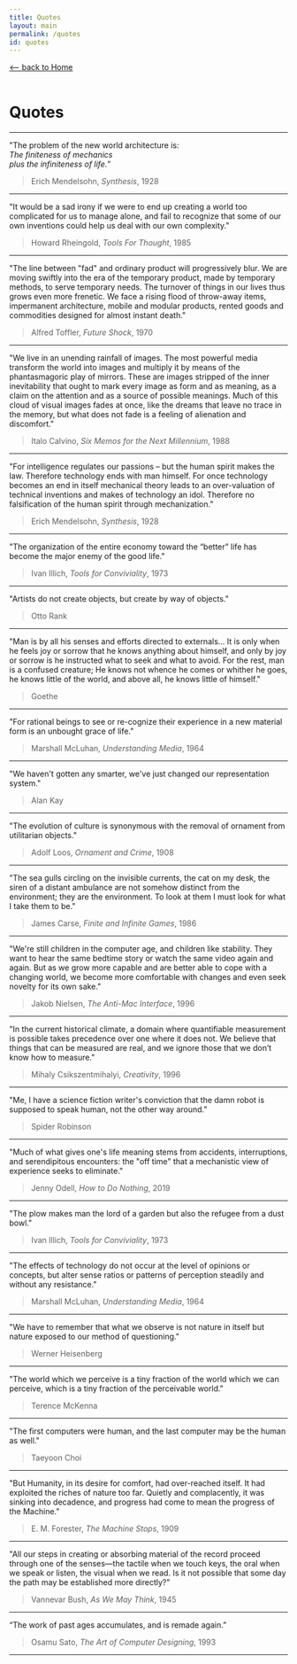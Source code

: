 ```yaml
---
title: Quotes
layout: main
permalink: /quotes
id: quotes
---
```


<a href="/" onClick="if (history.length > 1) { event.preventDefault(); history.back(); }" class="subtitle">⟵ back to Home</a><br/><br/>

# Quotes

<hr/>

"The problem of the new world architecture is:<br/>
*The finiteness of mechanics<br/>
plus the infiniteness of life.*"

> Erich Mendelsohn, *Synthesis*, 1928

<hr/>

"It would be a sad irony if we were to end up creating a world too complicated for us to manage alone, and fail to recognize that some of our own inventions could help us deal with our own complexity."

> Howard Rheingold, *Tools For Thought*, 1985

<hr/>

"The line between "fad" and ordinary product will progressively blur. We are moving swiftly into the era of the temporary product, made by temporary methods, to serve temporary needs. The turnover of things in our lives thus grows even more frenetic. We face a rising flood of throw-away items, impermanent architecture, mobile and modular products, rented goods and commodities designed for almost instant death."

> Alfred Toffler, *Future Shock*, 1970

<hr/>

"We live in an unending rainfall of images. The most powerful media transform the world into images and multiply it by means of the phantasmagoric play of mirrors. These are images stripped of the inner inevitability that ought to mark every image as form and as meaning, as a claim on the attention and as a source of possible meanings. Much of this cloud of visual images fades at once, like the dreams that leave no trace in the memory, but what does not fade is a feeling of alienation and discomfort."

> Italo Calvino, *Six Memos for the Next Millennium*, 1988

<hr/>

"For intelligence regulates our passions – but the human spirit makes the law. Therefore technology ends with man himself. For once technology becomes an end in itself mechanical theory leads to an over-valuation of technical inventions and makes of technology an idol. Therefore no falsification of the human spirit through mechanization."

> Erich Mendelsohn, *Synthesis*, 1928

<hr/>

"The organization of the entire economy toward the “better” life has become the major enemy of the good life."

> Ivan Illich, *Tools for Conviviality*, 1973

<hr/>

"Artists do not create objects, but create by way of objects."

> Otto Rank

<hr/>

"Man is by all his senses and efforts directed to externals... It is only when he feels joy or sorrow that he knows anything about himself, and only by joy or sorrow is he instructed what to seek and what to avoid. For the rest, man is a confused creature; He knows not whence he comes or whither he goes, he knows little of the world, and above all, he knows little of himself."

> Goethe

<hr/>

"For rational beings to see or re-cognize their experience in a new material form is an unbought grace of life."

> Marshall McLuhan, *Understanding Media*, 1964

<hr/>

"We haven't gotten any smarter, we've just changed our representation system."

> Alan Kay

<hr/>

"The evolution of culture is synonymous with the removal of ornament from utilitarian objects."

> Adolf Loos, *Ornament and Crime*, 1908

<hr/>

"The sea gulls circling on the invisible currents, the cat on my desk, the siren of a distant ambulance are not somehow distinct from the environment; they are the environment. To look at them I must look for what I take them to be."

> James Carse, *Finite and Infinite Games*, 1986

<hr/>

"We're still children in the computer age, and children like stability. They want to hear the same bedtime story or watch the same video again and again. But as we grow more capable and are better able to cope with a changing world, we become more comfortable with changes and even seek novelty for its own sake."

> Jakob Nielsen, *The Anti-Mac Interface*, 1996

<hr/>

"In the current historical climate, a domain where quantifiable measurement is possible takes precedence over one where it does not. We believe that things that can be measured are real, and we ignore those that we don’t know how to measure."

> Mihaly Csikszentmihalyi, *Creativity*, 1996

<hr/>

"Me, I have a science fiction writer's conviction that the damn robot is supposed to speak human, not the other way around."

> Spider Robinson

<hr/>

"Much of what gives one's life meaning stems from accidents, interruptions, and serendipitous encounters: the "off time" that a mechanistic view of experience seeks to eliminate."

> Jenny Odell, *How to Do Nothing*, 2019

<hr/>

"The plow makes man the lord of a garden but also the refugee from a dust bowl."

> Ivan Illich, *Tools for Conviviality*, 1973

<hr/>

"The effects of technology do not occur at the level of opinions or concepts, but alter sense ratios or patterns of perception steadily and without any resistance."

> Marshall McLuhan, *Understanding Media*, 1964

<hr/>

"We have to remember that what we observe is not nature in itself but nature exposed to our method of questioning."

> Werner Heisenberg

<hr/>

"The world which we perceive is a tiny fraction of the world which we can perceive, which is a tiny fraction of the perceivable world."

> Terence McKenna

<hr/>

"The first computers were human, and the last computer may be the human as well."

> Taeyoon Choi

<hr/>

"But Humanity, in its desire for comfort, had over-reached itself. It had exploited the riches of nature too far. Quietly and complacently, it was sinking into decadence, and
progress had come to mean the progress of the Machine."

> E. M. Forester, *The Machine Stops*, 1909

<hr/>

"All our steps in creating or absorbing material of the record proceed through one of the senses—the tactile when we touch keys, the oral when we speak or listen, the visual when we read. Is it not possible that some day the path may be established more directly?"

> Vannevar Bush, *As We May Think*, 1945

<hr/>

“The work of past ages accumulates, and is remade again.”

> Osamu Sato, *The Art of Computer Designing*, 1993

<hr/>